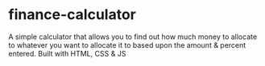 # finance-calculator
A simple calculator that allows you to find out how much money to allocate to whatever you want to allocate it to based upon the amount & percent entered.
Built with HTML, CSS & JS
